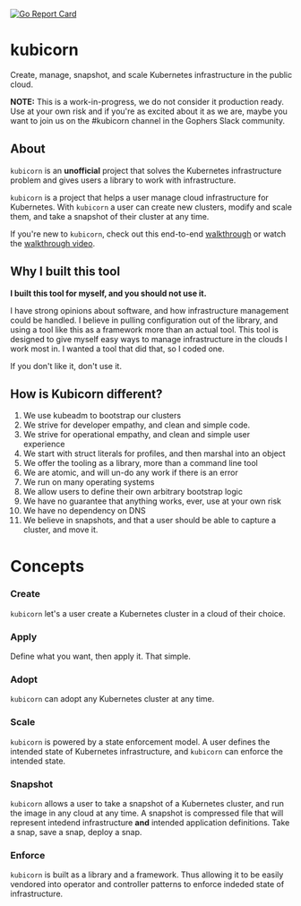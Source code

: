 [![Go Report Card](https://goreportcard.com/badge/github.com/kris-nova/klone)](https://goreportcard.com/report/github.com/nivenly/kamp)

# kubicorn

Create, manage, snapshot, and scale Kubernetes infrastructure in the public cloud.

**NOTE:** This is a work-in-progress, we do not consider it production ready.
Use at your own risk and if you're as excited about it as we are, maybe you want to join us on the #kubicorn channel in the Gophers Slack community.

## About

`kubicorn` is an **unofficial** project that solves the Kubernetes infrastructure problem and gives users a library to work with infrastructure.

`kubicorn` is a project that helps a user manage cloud infrastructure for Kubernetes.
With `kubicorn` a user can create new clusters, modify and scale them, and take a snapshot of their cluster at any time.

If you're new to `kubicorn`, check out this end-to-end [walkthrough](docs/walkthrough.md) or watch the [walkthrough video](https://www.useloom.com/share/a0afd5034e654b0b8d6785a5fa8ec754).

## Why I built this tool

**I built this tool for myself, and you should not use it.**

I have strong opinions about software, and how infrastructure management could be handled. I believe in pulling configuration out of the library, and using a tool like this as a framework more than an actual tool. This tool is designed to give myself easy ways to manage infrastructure in the clouds I work most in. I wanted a tool that did that, so I coded one.

If you don't like it, don't use it.

## How is Kubicorn different?

1) We use kubeadm to bootstrap our clusters
2) We strive for developer empathy, and clean and simple code.
3) We strive for operational empathy, and clean and simple user experience
4) We start with struct literals for profiles, and then marshal into an object
5) We offer the tooling as a library, more than a command line tool
6) We are atomic, and will un-do any work if there is an error
7) We run on many operating systems
8) We allow users to define their own arbitrary bootstrap logic
9) We have no guarantee that anything works, ever, use at your own risk
10) We have no dependency on DNS
11) We believe in snapshots, and that a user should be able to capture a cluster, and move it.

# Concepts

### Create

`kubicorn` let's a user create a Kubernetes cluster in a cloud of their choice.

### Apply

Define what you want, then apply it. That simple.

### Adopt

`kubicorn` can adopt any Kubernetes cluster at any time.

### Scale

`kubicorn` is powered by a state enforcement model.
A user defines the intended state of Kubernetes infrastructure, and `kubicorn` can enforce the intended state.

### Snapshot

`kubicorn` allows a user to take a snapshot of a Kubernetes cluster, and run the image in any cloud at any time.
A snapshot is compressed file that will represent intedend infrastructure **and** intended application definitions.
Take a snap, save a snap, deploy a snap.

### Enforce

`kubicorn` is built as a library and a framework. Thus allowing it to be easily vendored into operator and controller patterns to enforce indeded state of infrastructure.
